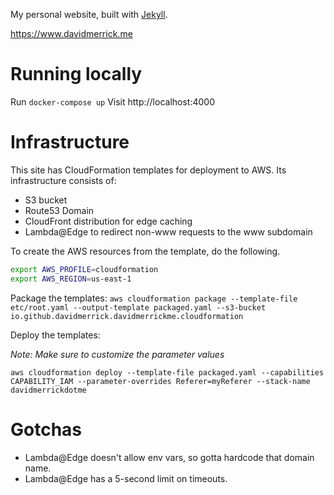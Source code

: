 My personal website, built with [Jekyll](https://jekyllrb.com/).

https://www.davidmerrick.me

# Running locally

Run `docker-compose up`
Visit http://localhost:4000

# Infrastructure

This site has CloudFormation templates for deployment to AWS. Its infrastructure consists of:
* S3 bucket
* Route53 Domain
* CloudFront distribution for edge caching
* Lambda@Edge to redirect non-www requests to the www subdomain

To create the AWS resources from the template, do the following.

```bash
export AWS_PROFILE=cloudformation
export AWS_REGION=us-east-1
```

Package the templates:
`aws cloudformation package --template-file etc/root.yaml --output-template packaged.yaml --s3-bucket io.github.davidmerrick.davidmerrickme.cloudformation`

Deploy the templates:

_Note: Make sure to customize the parameter values_

`aws cloudformation deploy --template-file packaged.yaml --capabilities CAPABILITY_IAM --parameter-overrides Referer=myReferer --stack-name davidmerrickdotme`

# Gotchas
- Lambda@Edge doesn't allow env vars, so gotta hardcode that domain name.
- Lambda@Edge has a 5-second limit on timeouts.
